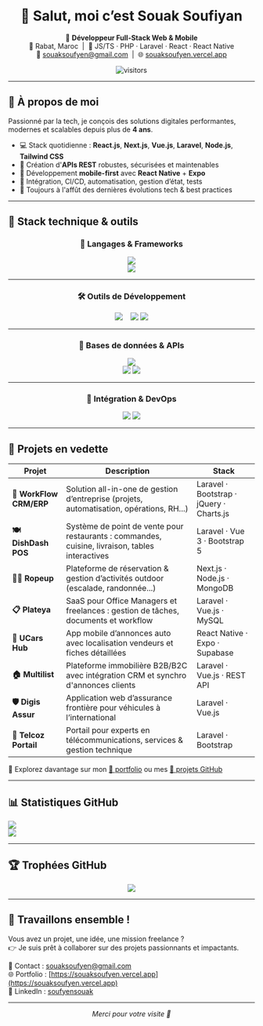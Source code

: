 <h1 align="center">👋 Salut, moi c’est <strong>Souak Soufiyan</strong></h1>

<p align="center">
  🎯 <strong>Développeur Full-Stack Web & Mobile</strong><br/>
  📍 Rabat, Maroc &nbsp;|&nbsp; 💼 JS/TS · PHP · Laravel · React · React Native<br/>
  📧 <a href="mailto:souaksoufyen@gmail.com">souaksoufyen@gmail.com</a> &nbsp;|&nbsp; 🌐 <a href="https://souaksoufyen.vercel.app">souaksoufyen.vercel.app</a>
</p>

<p align="center">
  <img src="https://komarev.com/ghpvc/?username=soufyen004&style=flat-square&color=blue" alt="visitors" />
</p>

---

## 🧠 À propos de moi

Passionné par la tech, je conçois des solutions digitales performantes, modernes et scalables depuis plus de **4 ans**.

- 💻 Stack quotidienne : **React.js**, **Next.js**, **Vue.js**, **Laravel**, **Node.js**, **Tailwind CSS**
- 🔐 Création d'**APIs REST** robustes, sécurisées et maintenables
- 📱 Développement **mobile-first** avec **React Native** + **Expo**
- 🔁 Intégration, CI/CD, automatisation, gestion d’état, tests
- 🚀 Toujours à l'affût des dernières évolutions tech & best practices

---

## 🚀 Stack technique & outils

<div align="center">

### 🧩 Langages & Frameworks

<img src="https://skillicons.dev/icons?i=js,ts,php,html,css,sass,bash,gemini" />
<br/>
<img src="https://skillicons.dev/icons?i=react,nextjs,vue,laravel,nodejs,redux,tailwind,bootstrap,mui" />

---

### 🛠️ Outils de Développement

<img src="https://skillicons.dev/icons?i=vscode,figma,postman,git,docker" />
&nbsp;&nbsp;
<img src="https://img.shields.io/badge/Neon-Postgres-4169e1?style=for-the-badge&logo=postgresql&logoColor=white" />
<img src="https://img.shields.io/badge/Supabase-3FCF8E?style=for-the-badge&logo=supabase&logoColor=white" />

---

### 🧪 Bases de données & APIs

<img src="https://skillicons.dev/icons?i=mysql,postgres,mongodb,prisma" />
<br/>
<img src="https://img.shields.io/badge/REST%20API-Design%20&%20Consumption-6c5ce7?style=for-the-badge" />
<img src="https://img.shields.io/badge/AI%20&%20LLM-OpenAI%20API%20/%20Langchain-brightgreen?style=for-the-badge&logo=openai" />

---

### 🔄 Intégration & DevOps

<img src="https://img.shields.io/badge/GitHub%20Actions-CI/CD-2088FF?style=for-the-badge&logo=githubactions&logoColor=white" />
<img src="https://img.shields.io/badge/Bash%20Scripts-Automation-grey?style=for-the-badge&logo=gnubash&logoColor=white" />

</div>

---

## 📂 Projets en vedette

| Projet | Description | Stack |
|--------|-------------|-------|
| **🔧 WorkFlow CRM/ERP** | Solution all-in-one de gestion d’entreprise (projets, automatisation, opérations, RH...) | Laravel · Bootstrap · jQuery · Charts.js |
| **🍽 DishDash POS** | Système de point de vente pour restaurants : commandes, cuisine, livraison, tables interactives | Laravel · Vue 3 · Bootstrap 5 |
| **🧗‍♂️ Ropeup** | Plateforme de réservation & gestion d’activités outdoor (escalade, randonnée...) | Next.js · Node.js · MongoDB |
| **📋 Plateya** | SaaS pour Office Managers et freelances : gestion de tâches, documents et workflow | Laravel · Vue.js · MySQL |
| **🚗 UCars Hub** | App mobile d’annonces auto avec localisation vendeurs et fiches détaillées | React Native · Expo · Supabase |
| **🏠 Multilist** | Plateforme immobilière B2B/B2C avec intégration CRM et synchro d'annonces clients | Laravel · Vue.js · REST API |
| **🛡 Digis Assur** | Application web d’assurance frontière pour véhicules à l’international | Laravel · Vue.js |
| **📡 Telcoz Portail** | Portail pour experts en télécommunications, services & gestion technique | Laravel · Bootstrap |

🔎 Explorez davantage sur mon [📁 portfolio](https://souaksoufyen.vercel.app) ou mes [📂 projets GitHub](https://github.com/souaksoufiyan?tab=repositories)

---

## 📊 Statistiques GitHub

<div align="left">
  <img src="https://github-readme-stats.vercel.app/api?username=soufyen004&show_icons=true&theme=tokyonight&hide_border=true" />
  <br/>
  <img src="https://github-readme-stats.vercel.app/api/top-langs/?username=soufyen004&layout=compact&theme=tokyonight&hide_border=true" />
</div>

---

## 🏆 Trophées GitHub

<div align="center">
  <img src="https://github-profile-trophy.vercel.app/?username=soufyen004&theme=tokyonight&margin-w=15&no-frame=true" />
</div>

---

## 🤝 Travaillons ensemble !

Vous avez un projet, une idée, une mission freelance ?  
👉 Je suis prêt à collaborer sur des projets passionnants et impactants.

📩 Contact : [souaksoufyen@gmail.com](mailto:souaksoufyen@gmail.com)  
🌐 Portfolio : [https://souaksoufyen.vercel.app](https://souaksoufyen.vercel.app)  
📎 LinkedIn : [soufyensouak](https://www.linkedin.com/in/soufyensouak)

---

<p align="center"><em>Merci pour votre visite 🙌</em></p>
